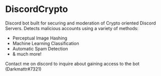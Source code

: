 # DiscordCrypto

Discord bot built for securing and moderation of Crypto oriented Discord Servers. 
Detects malicious accounts using a variety of methods:
 - Perceptual Image Hashing
 - Machine Learning Classification
 - Automatic Spam Detection
 - & much more!

Contact me on discord to inquire about gaining access to the bot
(Darkmattr#7321)
